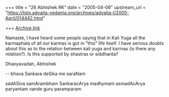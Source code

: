 +++
title = "26 Abhishek RK"
date = "2005-04-06"
upstream_url = "https://lists.advaita-vedanta.org/archives/advaita-l/2005-April/014442.html"

+++
[Archive link](https://lists.advaita-vedanta.org/archives/advaita-l/2005-April/014442.html)

Namaste,
I have heard some people saying that in Kali Yuga all the karmaphala
of all our karmas is got in "this" life itself. I have serious doubts
about this as to the relation between kali yuga and karmas (is there
any relation?). Is this supported by shastras or siddhanta?

Dhanyavadah,
Abhishek

-- 
bhava Sankara deSika me saraNam

sadASiva samArambham SankaracArya madhymam
asmadAcArya paryantam vande guru paramparam

